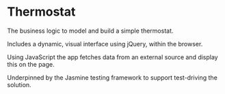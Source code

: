 Thermostat
==========

The business logic to model and build a simple thermostat.

Includes a dynamic, visual interface using jQuery, within the browser.

Using JavaScript the app fetches data from an external source and display this on the page.

Underpinned by the Jasmine testing framework to support test-driving the solution.
